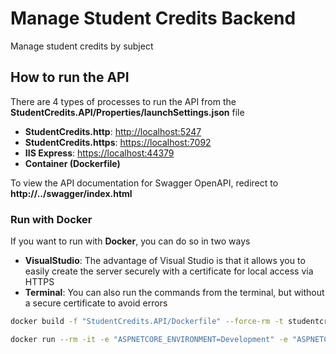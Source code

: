 # Manage Student Credits Backend

Manage student credits by subject

## How to run the API

There are 4 types of processes to run the API from the **StudentCredits.API/Properties/launchSettings.json** file

* **StudentCredits.http**: <http://localhost:5247>
* **StudentCredits.https**: <https://localhost:7092>
* **IIS Express**: <https://localhost:44379>
* **Container (Dockerfile)**

To view the API documentation for Swagger OpenAPI, redirect to **http://../swagger/index.html**

### Run with Docker

If you want to run with **Docker**, you can do so in two ways

* **VisualStudio**: The advantage of Visual Studio is that it allows you to easily create the server securely with a certificate for local access via HTTPS
* **Terminal**: You can also run the commands from the terminal, but without a secure certificate to avoid errors

```bash
docker build -f "StudentCredits.API/Dockerfile" --force-rm -t studentcreditsapi:dev .
```

```bash
docker run --rm -it -e "ASPNETCORE_ENVIRONMENT=Development" -e "ASPNETCORE_URLS=http://+:403" -e "ASPNETCORE_HTTP_PORTS=22163" -e "PROCESS_TYPE=docker" -p 22163:403 --name StudentCredits.API studentcreditsapi:dev
```
